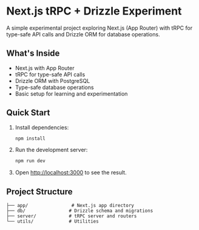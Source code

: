 # Next.js tRPC + Drizzle Experiment

A simple experimental project exploring Next.js (App Router) with tRPC for type-safe API calls and Drizzle ORM for database operations.

## What's Inside

- Next.js with App Router
- tRPC for type-safe API calls
- Drizzle ORM with PostgreSQL
- Type-safe database operations
- Basic setup for learning and experimentation

## Quick Start

1. Install dependencies:
   ```bash
   npm install
   ```

2. Run the development server:
   ```bash
   npm run dev
   ```

3. Open [http://localhost:3000](http://localhost:3000) to see the result.

## Project Structure

```
├── app/                # Next.js app directory
├── db/                # Drizzle schema and migrations
├── server/            # tRPC server and routers
└── utils/             # Utilities
```
